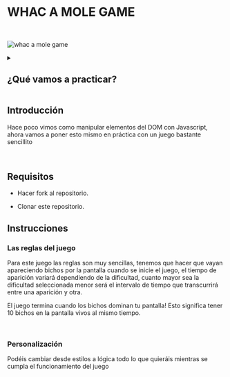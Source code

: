 # WHAC A MOLE GAME

<br>

![whac a mole game](https://res.cloudinary.com/dhp2zuftj/image/upload/v1693556681/practicas%20rtc/whac%20a%20mole%20gif.gif)

<details>
  <summary>
   <h2>¿Qué vamos a practicar?</h2>
  </summary>
  En esta sesión practicaremos:

- Cómo seleccionar elementos de HTML en nuestro Javascript.
- Crear elementos de HTML desde nuestro Javascript.
- Modificar estos elementos.
- Manejar intervalos de tiempo.
- Controlar eventos.

  <br>

  <hr>

</details>

## Introducción

Hace poco vimos como manipular elementos del DOM con Javascript, ahora vamos a poner esto mismo en práctica con un juego bastante sencillito

<br>

## Requisitos

- Hacer fork al repositorio.
 
- Clonar este repositorio.



## Instrucciones



### Las reglas del juego

Para este juego las reglas son muy sencillas, tenemos que hacer que vayan apareciendo bichos por la pantalla cuando se inicie el juego, el tiempo de aparición variará dependiendo de la dificultad, cuanto mayor sea la dificultad seleccionada menor será el intervalo de tiempo que transcurrirá entre una aparición y otra.

El juego termina cuando los bichos dominan tu pantalla! Esto significa tener 10 bichos en la pantalla vivos al mismo tiempo.

<br>

### Personalización

Podéis cambiar desde estilos a lógica todo lo que quieráis mientras se cumpla el funcionamiento del juego